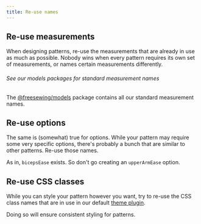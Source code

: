 ```yaml
---
title: Re-use names
---
```


## Re-use measurements

When designing patterns, re-use the measurements that are already in use as much as possible.
Nobody wins when every pattern requires its own set of measurements, or names
certain measurements differently.

<Tip>

######  See our models packages for standard measurement names

The [@freesewing/models](/reference/packages/models/)
package contains all our standard measurement names.

</Tip>

## Re-use options

The same is (somewhat) true for options. While your pattern may require some very specific
options, there's probably a bunch that are similar to other patterns. Re-use those names.

As in, `bicepsEase` exists. So don't go creating an `upperArmEase` option.

## Re-use CSS classes

While you can style your pattern however you want, try to re-use the CSS class names that
are in use in our default [theme plugin](/reference/packages/plugin-theme/).

Doing so will ensure consistent styling for patterns.
